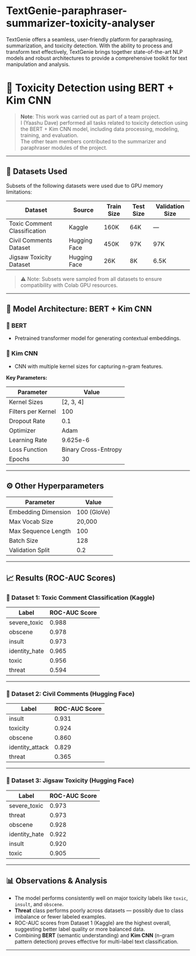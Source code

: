 # TextGenie-paraphraser-summarizer-toxicity-analyser
TextGenie offers a seamless, user-friendly  platform for paraphrasing, summarization, and toxicity detection. With the ability to process and  transform text effectively, TextGenie brings together state-of-the-art NLP models and robust architectures to provide a comprehensive toolkit for text manipulation and analysis. 

# 🔬 Toxicity Detection using BERT + Kim CNN

> **Note**: This work was carried out as part of a team project.  
> I (Yaashu Dave) performed all tasks related to toxicity detection using the BERT + Kim CNN model, including data processing, modeling, training, and evaluation.  
> The other team members contributed to the summarizer and paraphraser modules of the project.

---

## 📁 Datasets Used

Subsets of the following datasets were used due to GPU memory limitations:

| Dataset                         | Source         | Train Size | Test Size | Validation Size |
|---------------------------------|----------------|------------|-----------|-----------------|
| Toxic Comment Classification    | Kaggle         | 160K       | 64K       | —               |
| Civil Comments Dataset          | Hugging Face   | 450K       | 97K       | 97K             |
| Jigsaw Toxicity Dataset         | Hugging Face   | 26K        | 8K        | 6.5K            |

> ⚠️ Note: Subsets were sampled from all datasets to ensure compatibility with Colab GPU resources.

---

## 🧠 Model Architecture: BERT + Kim CNN

### 🔹 BERT
- Pretrained transformer model for generating contextual embeddings.

### 🔹 Kim CNN
- CNN with multiple kernel sizes for capturing n-gram features.

**Key Parameters:**

| Parameter         | Value              |
|------------------|--------------------|
| Kernel Sizes     | [2, 3, 4]          |
| Filters per Kernel | 100              |
| Dropout Rate     | 0.1                |
| Optimizer        | Adam               |
| Learning Rate    | 9.625e-6           |
| Loss Function    | Binary Cross-Entropy |
| Epochs           | 30                 |

---

## ⚙️ Other Hyperparameters

| Parameter              | Value        |
|------------------------|--------------|
| Embedding Dimension    | 100 (GloVe)  |
| Max Vocab Size         | 20,000       |
| Max Sequence Length    | 100          |
| Batch Size             | 128          |
| Validation Split       | 0.2          |

---

## 📈 Results (ROC-AUC Scores)

### 🧪 Dataset 1: Toxic Comment Classification (Kaggle)

| Label          | ROC-AUC Score |
|----------------|---------------|
| severe_toxic   | 0.988         |
| obscene        | 0.978         |
| insult         | 0.973         |
| identity_hate  | 0.965         |
| toxic          | 0.956         |
| threat         | 0.594         |

---

### 🧪 Dataset 2: Civil Comments (Hugging Face)

| Label           | ROC-AUC Score |
|-----------------|---------------|
| insult          | 0.931         |
| toxicity        | 0.924         |
| obscene         | 0.860         |
| identity_attack | 0.829         |
| threat          | 0.365         |

---

### 🧪 Dataset 3: Jigsaw Toxicity (Hugging Face)

| Label          | ROC-AUC Score |
|----------------|---------------|
| severe_toxic   | 0.973         |
| threat         | 0.973         |
| obscene        | 0.928         |
| identity_hate  | 0.922         |
| insult         | 0.920         |
| toxic          | 0.905         |

---

## 📊 Observations & Analysis

- The model performs consistently well on major toxicity labels like `toxic`, `insult`, and `obscene`.
- **Threat** class performs poorly across datasets — possibly due to class imbalance or fewer labeled examples.
- ROC-AUC scores from Dataset 1 (Kaggle) are the highest overall, suggesting better label quality or more balanced data.
- Combining **BERT** (semantic understanding) and **Kim CNN** (n-gram pattern detection) proves effective for multi-label text classification.

---

